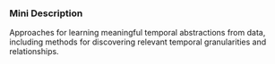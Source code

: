 ### Mini Description

Approaches for learning meaningful temporal abstractions from data, including methods for discovering relevant temporal granularities and relationships.
